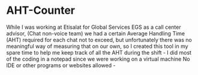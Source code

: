 # AHT-Counter
While I was working at Etisalat for Global Services EGS as a call center advisor, (Chat non-voice team) we had a certain Average Handling Time (AHT) required for each chat not to exceed, but unfortunately there was no meaningful way of measuring that on our own, so I created this tool in my spare time to help me keep track of all the AHT during the shift - I did most of the coding in a notepad since we were working on a virtual machine No IDE or other programs or websites allowed -
